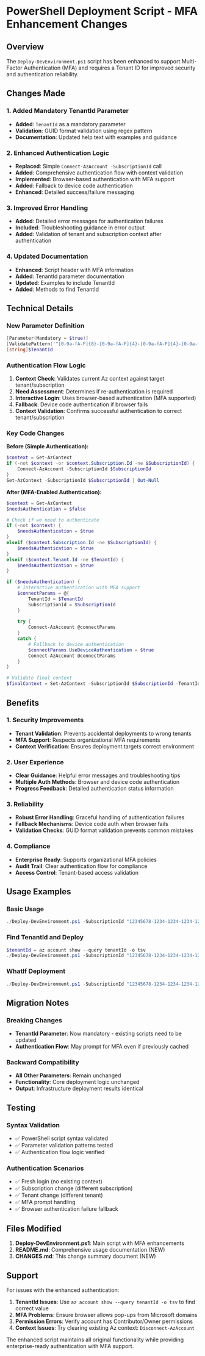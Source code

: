 # PowerShell Deployment Script - MFA Enhancement Changes

## Overview
The `Deploy-DevEnvironment.ps1` script has been enhanced to support Multi-Factor Authentication (MFA) and requires a Tenant ID for improved security and authentication reliability.

## Changes Made

### 1. Added Mandatory TenantId Parameter
- **Added**: `TenantId` as a mandatory parameter
- **Validation**: GUID format validation using regex pattern
- **Documentation**: Updated help text with examples and guidance

### 2. Enhanced Authentication Logic
- **Replaced**: Simple `Connect-AzAccount -SubscriptionId` call
- **Added**: Comprehensive authentication flow with context validation
- **Implemented**: Browser-based authentication with MFA support
- **Added**: Fallback to device code authentication
- **Enhanced**: Detailed success/failure messaging

### 3. Improved Error Handling
- **Added**: Detailed error messages for authentication failures
- **Included**: Troubleshooting guidance in error output
- **Added**: Validation of tenant and subscription context after authentication

### 4. Updated Documentation
- **Enhanced**: Script header with MFA information
- **Added**: TenantId parameter documentation
- **Updated**: Examples to include TenantId
- **Added**: Methods to find TenantId

## Technical Details

### New Parameter Definition
```powershell
[Parameter(Mandatory = $true)]
[ValidatePattern('^[0-9a-fA-F]{8}-[0-9a-fA-F]{4}-[0-9a-fA-F]{4}-[0-9a-fA-F]{4}-[0-9a-fA-F]{12}$')]
[string]$TenantId
```

### Authentication Flow Logic
1. **Context Check**: Validates current Az context against target tenant/subscription
2. **Need Assessment**: Determines if re-authentication is required
3. **Interactive Login**: Uses browser-based authentication (MFA supported)
4. **Fallback**: Device code authentication if browser fails
5. **Context Validation**: Confirms successful authentication to correct tenant/subscription

### Key Code Changes

**Before (Simple Authentication):**
```powershell
$context = Get-AzContext
if (-not $context -or $context.Subscription.Id -ne $SubscriptionId) {
    Connect-AzAccount -SubscriptionId $SubscriptionId
}
Set-AzContext -SubscriptionId $SubscriptionId | Out-Null
```

**After (MFA-Enabled Authentication):**
```powershell
$context = Get-AzContext
$needsAuthentication = $false

# Check if we need to authenticate
if (-not $context) {
    $needsAuthentication = $true
}
elseif ($context.Subscription.Id -ne $SubscriptionId) {
    $needsAuthentication = $true
}
elseif ($context.Tenant.Id -ne $TenantId) {
    $needsAuthentication = $true
}

if ($needsAuthentication) {
    # Interactive authentication with MFA support
    $connectParams = @{
        TenantId = $TenantId
        SubscriptionId = $SubscriptionId
    }
    
    try {
        Connect-AzAccount @connectParams
    }
    catch {
        # Fallback to device authentication
        $connectParams.UseDeviceAuthentication = $true
        Connect-AzAccount @connectParams
    }
}

# Validate final context
$finalContext = Set-AzContext -SubscriptionId $SubscriptionId -TenantId $TenantId
```

## Benefits

### 1. **Security Improvements**
- **Tenant Validation**: Prevents accidental deployments to wrong tenants
- **MFA Support**: Respects organizational MFA requirements
- **Context Verification**: Ensures deployment targets correct environment

### 2. **User Experience**
- **Clear Guidance**: Helpful error messages and troubleshooting tips
- **Multiple Auth Methods**: Browser and device code authentication
- **Progress Feedback**: Detailed authentication status information

### 3. **Reliability**
- **Robust Error Handling**: Graceful handling of authentication failures
- **Fallback Mechanisms**: Device code auth when browser fails
- **Validation Checks**: GUID format validation prevents common mistakes

### 4. **Compliance**
- **Enterprise Ready**: Supports organizational MFA policies
- **Audit Trail**: Clear authentication flow for compliance
- **Access Control**: Tenant-based access validation

## Usage Examples

### Basic Usage
```powershell
./Deploy-DevEnvironment.ps1 -SubscriptionId "12345678-1234-1234-1234-123456789012" -TenantId "87654321-4321-4321-4321-210987654321"
```

### Find TenantId and Deploy
```powershell
$tenantId = az account show --query tenantId -o tsv
./Deploy-DevEnvironment.ps1 -SubscriptionId "12345678-1234-1234-1234-123456789012" -TenantId $tenantId
```

### WhatIf Deployment
```powershell
./Deploy-DevEnvironment.ps1 -SubscriptionId "12345678-1234-1234-1234-123456789012" -TenantId "87654321-4321-4321-4321-210987654321" -WhatIf
```

## Migration Notes

### Breaking Changes
- **TenantId Parameter**: Now mandatory - existing scripts need to be updated
- **Authentication Flow**: May prompt for MFA even if previously cached

### Backward Compatibility
- **All Other Parameters**: Remain unchanged
- **Functionality**: Core deployment logic unchanged
- **Output**: Infrastructure deployment results identical

## Testing

### Syntax Validation
- ✅ PowerShell script syntax validated
- ✅ Parameter validation patterns tested
- ✅ Authentication flow logic verified

### Authentication Scenarios
- ✅ Fresh login (no existing context)
- ✅ Subscription change (different subscription)
- ✅ Tenant change (different tenant)
- ✅ MFA prompt handling
- ✅ Browser authentication failure fallback

## Files Modified

1. **Deploy-DevEnvironment.ps1**: Main script with MFA enhancements
2. **README.md**: Comprehensive usage documentation (NEW)
3. **CHANGES.md**: This change summary document (NEW)

## Support

For issues with the enhanced authentication:

1. **TenantId Issues**: Use `az account show --query tenantId -o tsv` to find correct value
2. **MFA Problems**: Ensure browser allows pop-ups from Microsoft domains  
3. **Permission Errors**: Verify account has Contributor/Owner permissions
4. **Context Issues**: Try clearing existing Az context: `Disconnect-AzAccount`

The enhanced script maintains all original functionality while providing enterprise-ready authentication with MFA support.